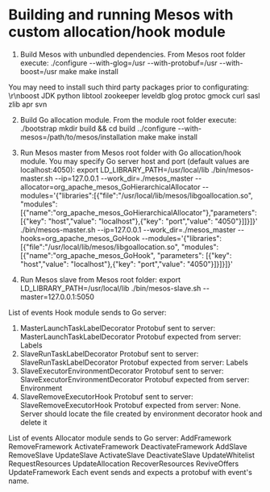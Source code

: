 # Building and running Mesos with custom allocation/hook module

1. Build Mesos with unbundled dependencies. From Mesos root folder execute:
./configure --with-glog=/usr --with-protobuf=/usr --with-boost=/usr
make
make install

You may need to install such third party packages prior to configurating:
\r\nboost
  JDK
  python
  libtool
  zookeeper
  leveldb
  glog
  protoc
  gmock
  curl
  sasl
  zlib
  apr
  svn

2. Build Go allocation module. From the module root folder execute:
./bootstrap
mkdir build && cd build
../configure --with-mesos=/path/to/mesos/installation
make
make install

3. Run Mesos master from Mesos root folder with Go allocation/hook module. You may specify Go server host and port (default values are localhost:4050):
export LD_LIBRARY_PATH=/usr/local/lib
./bin/mesos-master.sh --ip=127.0.0.1 --work_dir=./mesos_master --allocator=org_apache_mesos_GoHierarchicalAllocator --modules='{"libraries":[{"file":"/usr/local/lib/mesos/libgoallocation.so", "modules":[{"name":"org_apache_mesos_GoHierarchicalAllocator"},"parameters": [{"key": "host","value": "localhost"},{"key": "port","value": "4050"}]]}]}'
./bin/mesos-master.sh --ip=127.0.0.1 --work_dir=./mesos_master --hooks=org_apache_mesos_GoHook --modules='{"libraries":[{"file":"/usr/local/lib/mesos/libgoallocation.so", "modules":[{"name":"org_apache_mesos_GoHook", "parameters": [{"key": "host","value": "localhost"},{"key": "port","value": "4050"}]}]}]}'

4. Run Mesos slave from Mesos root folder:
export LD_LIBRARY_PATH=/usr/local/lib
./bin/mesos-slave.sh --master=127.0.0.1:5050


List of events Hook module sends to Go server:
  1. MasterLaunchTaskLabelDecorator
  Protobuf sent to server: MasterLaunchTaskLabelDecorator
  Protobuf expected from server: Labels
  2. SlaveRunTaskLabelDecorator
  Protobuf sent to server: SlaveRunTaskLabelDecorator
  Protobuf expected from server: Labels
  3. SlaveExecutorEnvironmentDecorator
  Protobuf sent to server: SlaveExecutorEnvironmentDecorator
  Protobuf expected from server: Environment
  4. SlaveRemoveExecutorHook
  Protobuf sent to server: SlaveRemoveExecutorHook
  Protobuf expected from server: None. Server should locate the file created by environment decorator hook
  and delete it

List of events Allocator module sends to Go server:
  AddFramework 
  RemoveFramework
  ActivateFramework
  DeactivateFramework
  AddSlave
  RemoveSlave
  UpdateSlave
  ActivateSlave
  DeactivateSlave
  UpdateWhitelist
  RequestResources
  UpdateAllocation
  RecoverResources
  ReviveOffers
  UpdateFramework
  Each event sends and expects a protobuf with event's name.


